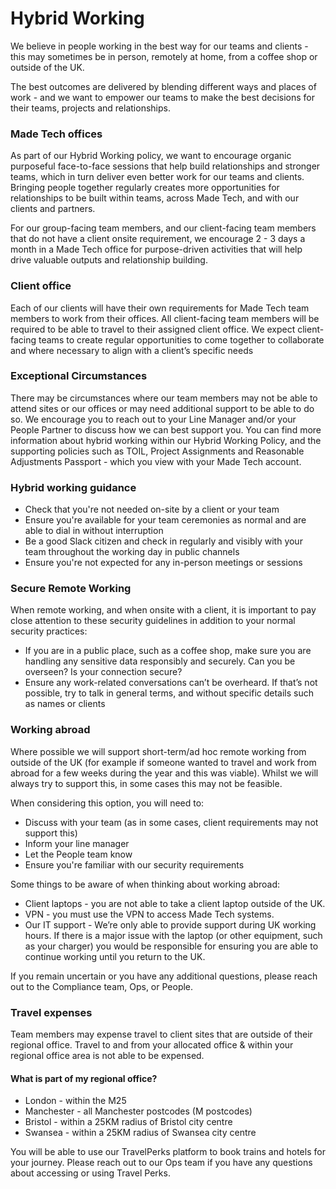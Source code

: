 # Hybrid Working

We believe in people working in the best way for our teams and clients - this may sometimes be in person, remotely at home, from a coffee shop or outside of the UK. 

The best outcomes are delivered by blending different ways and places of work - and we want to empower our teams to make the best decisions for their teams, projects and relationships.
 

### Made Tech offices
As part of our Hybrid Working policy, we want to encourage organic purposeful face-to-face sessions that help build relationships and stronger teams, which in turn deliver even better work for our teams and clients. Bringing people together regularly creates more opportunities for relationships to be built within teams, across Made Tech, and with our clients and partners.

For our group-facing team members, and our client-facing team members that do not have a client onsite requirement, we encourage 2 - 3 days a month in a Made Tech office for purpose-driven activities that will help drive valuable outputs and relationship building. 

### Client office
Each of our clients will have their own requirements for Made Tech team members to work from their offices. All client-facing team members will be required to be able to travel to their assigned client office. We expect client-facing teams to create regular opportunities to come together to collaborate and where necessary to align with a client’s specific needs

### Exceptional Circumstances
There may be circumstances where our team members may not be able to attend sites or our offices or may need additional support to be able to do so. We encourage you to reach out to your Line Manager and/or your People Partner to discuss how we can best support you. 
You can find more information about hybrid working within our Hybrid Working Policy, and the supporting policies such as TOIL, Project Assignments and Reasonable Adjustments Passport - which you view with your Made Tech account. 

### Hybrid working guidance
- Check that you're not needed on-site by a client or your team
- Ensure you're available for your team ceremonies as normal and are able to dial in without interruption
- Be a good Slack citizen and check in regularly and visibly with your team throughout the working day in public channels
- Ensure you're not expected for any in-person meetings or sessions

### Secure Remote Working
When remote working, and when onsite with a client, it is important to pay close attention to these security guidelines in addition to your normal security practices:
- If you are in a public place, such as a coffee shop, make sure you are handling any sensitive data responsibly and securely. Can you be overseen? Is your connection secure?
- Ensure any work-related conversations can’t be overheard. If that’s not possible, try to talk in general terms, and without specific details such as names or clients

### Working abroad
Where possible we will support short-term/ad hoc remote working from outside of the UK (for example if someone wanted to travel and work from abroad for a few weeks during the year and this was viable).
Whilst we will always try to support this, in some cases this may not be feasible. 

When considering this option, you will need to: 
- Discuss with your team (as in some cases, client requirements may not support this)
- Inform your line manager
- Let the People team know
- Ensure you're familiar with our security requirements 

Some things to be aware of when thinking about working abroad: 
- Client laptops - you are not able to take a client laptop outside of the UK.
- VPN - you must use the VPN to access Made Tech systems.
- Our IT support - We’re only able to provide support during UK working hours. If there is a major issue with the laptop (or other equipment, such as your charger) you would be responsible for ensuring you are able to continue working until you return to the UK.

If you remain uncertain or you have any additional questions, please reach out to the Compliance team, Ops, or People. 

### Travel expenses
Team members may expense travel to client sites that are outside of their regional office. Travel to and from your allocated office & within your regional office area is not able to be expensed. 

#### What is part of my regional office?
- London - within the M25
- Manchester - all Manchester postcodes (M postcodes)
- Bristol - within a 25KM radius of Bristol city centre 
- Swansea - within a 25KM radius of Swansea city centre

You will be able to use our TravelPerks platform to book trains and hotels for your journey. Please reach out to our Ops team if you have any questions about accessing or using Travel Perks.
